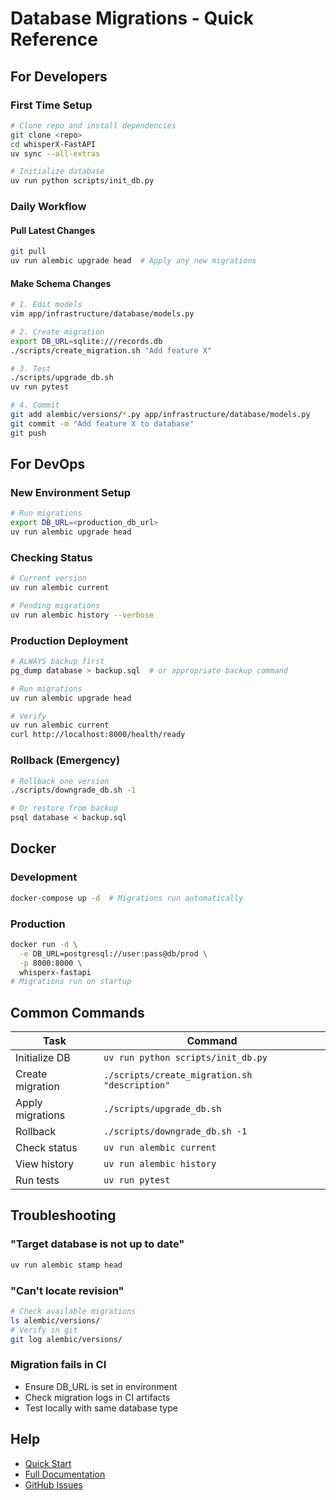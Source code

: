 # Database Migrations - Quick Reference

## For Developers

### First Time Setup

```bash
# Clone repo and install dependencies
git clone <repo>
cd whisperX-FastAPI
uv sync --all-extras

# Initialize database
uv run python scripts/init_db.py
```

### Daily Workflow

#### Pull Latest Changes

```bash
git pull
uv run alembic upgrade head  # Apply any new migrations
```

#### Make Schema Changes

```bash
# 1. Edit models
vim app/infrastructure/database/models.py

# 2. Create migration
export DB_URL=sqlite:///records.db
./scripts/create_migration.sh "Add feature X"

# 3. Test
./scripts/upgrade_db.sh
uv run pytest

# 4. Commit
git add alembic/versions/*.py app/infrastructure/database/models.py
git commit -m "Add feature X to database"
git push
```

## For DevOps

### New Environment Setup

```bash
# Run migrations
export DB_URL=<production_db_url>
uv run alembic upgrade head
```

### Checking Status

```bash
# Current version
uv run alembic current

# Pending migrations
uv run alembic history --verbose
```

### Production Deployment

```bash
# ALWAYS backup first
pg_dump database > backup.sql  # or appropriate backup command

# Run migrations
uv run alembic upgrade head

# Verify
uv run alembic current
curl http://localhost:8000/health/ready
```

### Rollback (Emergency)

```bash
# Rollback one version
./scripts/downgrade_db.sh -1

# Or restore from backup
psql database < backup.sql
```

## Docker

### Development

```bash
docker-compose up -d  # Migrations run automatically
```

### Production

```bash
docker run -d \
  -e DB_URL=postgresql://user:pass@db/prod \
  -p 8000:8000 \
  whisperx-fastapi
# Migrations run on startup
```

## Common Commands

| Task | Command |
|------|---------|
| Initialize DB | `uv run python scripts/init_db.py` |
| Create migration | `./scripts/create_migration.sh "description"` |
| Apply migrations | `./scripts/upgrade_db.sh` |
| Rollback | `./scripts/downgrade_db.sh -1` |
| Check status | `uv run alembic current` |
| View history | `uv run alembic history` |
| Run tests | `uv run pytest` |

## Troubleshooting

### "Target database is not up to date"

```bash
uv run alembic stamp head
```

### "Can't locate revision"

```bash
# Check available migrations
ls alembic/versions/
# Verify in git
git log alembic/versions/
```

### Migration fails in CI

- Ensure DB_URL is set in environment
- Check migration logs in CI artifacts
- Test locally with same database type

## Help

- [Quick Start](./README.md)
- [Full Documentation](./migrations.md)
- [GitHub Issues](https://github.com/pavelzbornik/whisperX-FastAPI/issues)
